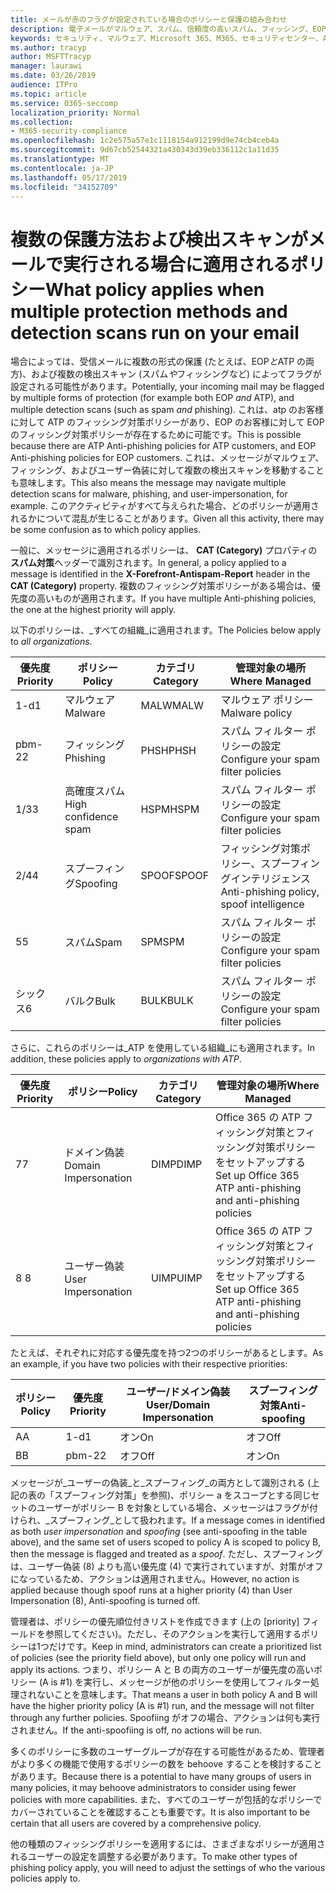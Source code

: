 ```yaml
---
title: メールが赤のフラグが設定されている場合のポリシーと保護の組み合わせ
description: 電子メールがマルウェア、スパム、信頼度の高いスパム、フィッシング、EOP によって、または ATP によってマークされたときに適用されるポリシーと実行するアクション。
keywords: セキュリティ、マルウェア、Microsoft 365、M365、セキュリティセンター、ATP、Windows Defender ATP、Office 365 ATP、Azure ATP
ms.author: tracyp
author: MSFTTracyp
manager: laurawi
ms.date: 03/26/2019
audience: ITPro
ms.topic: article
ms.service: O365-seccomp
localization_priority: Normal
ms.collection:
- M365-security-compliance
ms.openlocfilehash: 1c2e575a57e1c1118154a912199d9e74cb4ceb4a
ms.sourcegitcommit: 9d67cb52544321a430343d39eb336112c1a11d35
ms.translationtype: MT
ms.contentlocale: ja-JP
ms.lasthandoff: 05/17/2019
ms.locfileid: "34152709"
---
```

# <a name="what-policy-applies-when-multiple-protection-methods-and-detection-scans-run-on-your-email"></a><span data-ttu-id="85832-104">複数の保護方法および検出スキャンがメールで実行される場合に適用されるポリシー</span><span class="sxs-lookup"><span data-stu-id="85832-104">What policy applies when multiple protection methods and detection scans run on your email</span></span>

<span data-ttu-id="85832-105">場合によっては、受信メールに複数の形式の保護 (たとえば、EOP*と*ATP の両方)、および複数の検出スキャン (スパム*や*フィッシングなど) によってフラグが設定される可能性があります。</span><span class="sxs-lookup"><span data-stu-id="85832-105">Potentially, your incoming mail may be flagged by multiple forms of protection (for example both EOP *and* ATP), and multiple detection scans (such as spam *and* phishing).</span></span> <span data-ttu-id="85832-106">これは、atp のお客様に対して ATP のフィッシング対策ポリシーがあり、EOP のお客様に対して EOP のフィッシング対策ポリシーが存在するために可能です。</span><span class="sxs-lookup"><span data-stu-id="85832-106">This is possible because there are ATP Anti-phishing policies for ATP customers, and EOP Anti-phishing policies for EOP customers.</span></span> <span data-ttu-id="85832-107">これは、メッセージがマルウェア、フィッシング、およびユーザー偽装に対して複数の検出スキャンを移動することも意味します。</span><span class="sxs-lookup"><span data-stu-id="85832-107">This also means the message may navigate multiple detection scans for malware, phishing, and user-impersonation, for example.</span></span> <span data-ttu-id="85832-108">このアクティビティがすべて与えられた場合、どのポリシーが適用されるかについて混乱が生じることがあります。</span><span class="sxs-lookup"><span data-stu-id="85832-108">Given all this activity, there may be some confusion as to which policy applies.</span></span>

<span data-ttu-id="85832-109">一般に、メッセージに適用されるポリシーは、 **CAT (Category)** プロパティの**スパム対策**ヘッダーで識別されます。</span><span class="sxs-lookup"><span data-stu-id="85832-109">In general, a policy applied to a message is identified in the **X-Forefront-Antispam-Report** header in the **CAT (Category)** property.</span></span> <span data-ttu-id="85832-110">複数のフィッシング対策ポリシーがある場合は、優先度の高いものが適用されます。</span><span class="sxs-lookup"><span data-stu-id="85832-110">If you have multiple Anti-phishing policies, the one at the highest priority will apply.</span></span>

<span data-ttu-id="85832-111">以下のポリシーは、_すべての組織_に適用されます。</span><span class="sxs-lookup"><span data-stu-id="85832-111">The Policies below apply to _all organizations_.</span></span>

|<span data-ttu-id="85832-112">優先度</span><span class="sxs-lookup"><span data-stu-id="85832-112">Priority</span></span> |<span data-ttu-id="85832-113">ポリシー</span><span class="sxs-lookup"><span data-stu-id="85832-113">Policy</span></span>  |<span data-ttu-id="85832-114">カテゴリ</span><span class="sxs-lookup"><span data-stu-id="85832-114">Category</span></span>  |<span data-ttu-id="85832-115">管理対象の場所</span><span class="sxs-lookup"><span data-stu-id="85832-115">Where Managed</span></span> |
|---------|---------|---------|---------|
|<span data-ttu-id="85832-116">1-d</span><span class="sxs-lookup"><span data-stu-id="85832-116">1</span></span>     | <span data-ttu-id="85832-117">マルウェア</span><span class="sxs-lookup"><span data-stu-id="85832-117">Malware</span></span>      | <span data-ttu-id="85832-118">MALW</span><span class="sxs-lookup"><span data-stu-id="85832-118">MALW</span></span>      | <span data-ttu-id="85832-119">マルウェア ポリシー</span><span class="sxs-lookup"><span data-stu-id="85832-119">Malware policy</span></span>   |
|<span data-ttu-id="85832-120">pbm-2</span><span class="sxs-lookup"><span data-stu-id="85832-120">2</span></span>     | <span data-ttu-id="85832-121">フィッシング</span><span class="sxs-lookup"><span data-stu-id="85832-121">Phishing</span></span>     | <span data-ttu-id="85832-122">PHSH</span><span class="sxs-lookup"><span data-stu-id="85832-122">PHSH</span></span>     | <span data-ttu-id="85832-123">スパム フィルター ポリシーの設定</span><span class="sxs-lookup"><span data-stu-id="85832-123">Configure your spam filter policies</span></span>     |
|<span data-ttu-id="85832-124">1/3</span><span class="sxs-lookup"><span data-stu-id="85832-124">3</span></span>     | <span data-ttu-id="85832-125">高確度スパム</span><span class="sxs-lookup"><span data-stu-id="85832-125">High confidence spam</span></span>      | <span data-ttu-id="85832-126">HSPM</span><span class="sxs-lookup"><span data-stu-id="85832-126">HSPM</span></span>        | <span data-ttu-id="85832-127">スパム フィルター ポリシーの設定</span><span class="sxs-lookup"><span data-stu-id="85832-127">Configure your spam filter policies</span></span>        |
|<span data-ttu-id="85832-128">2/4</span><span class="sxs-lookup"><span data-stu-id="85832-128">4</span></span>     | <span data-ttu-id="85832-129">スプーフィング</span><span class="sxs-lookup"><span data-stu-id="85832-129">Spoofing</span></span>        | <span data-ttu-id="85832-130">SPOOF</span><span class="sxs-lookup"><span data-stu-id="85832-130">SPOOF</span></span>        | <span data-ttu-id="85832-131">フィッシング対策ポリシー、スプーフィングインテリジェンス</span><span class="sxs-lookup"><span data-stu-id="85832-131">Anti-phishing policy, spoof intelligence</span></span>        |
|<span data-ttu-id="85832-132">5</span><span class="sxs-lookup"><span data-stu-id="85832-132">5</span></span>     | <span data-ttu-id="85832-133">スパム</span><span class="sxs-lookup"><span data-stu-id="85832-133">Spam</span></span>         | <span data-ttu-id="85832-134">SPM</span><span class="sxs-lookup"><span data-stu-id="85832-134">SPM</span></span>         | <span data-ttu-id="85832-135">スパム フィルター ポリシーの設定</span><span class="sxs-lookup"><span data-stu-id="85832-135">Configure your spam filter policies</span></span>         |
|<span data-ttu-id="85832-136">シックス</span><span class="sxs-lookup"><span data-stu-id="85832-136">6</span></span>     | <span data-ttu-id="85832-137">バルク</span><span class="sxs-lookup"><span data-stu-id="85832-137">Bulk</span></span>         | <span data-ttu-id="85832-138">BULK</span><span class="sxs-lookup"><span data-stu-id="85832-138">BULK</span></span>        | <span data-ttu-id="85832-139">スパム フィルター ポリシーの設定</span><span class="sxs-lookup"><span data-stu-id="85832-139">Configure your spam filter policies</span></span>         |

<span data-ttu-id="85832-140">さらに、これらのポリシーは_ATP を使用している組織_にも適用されます。</span><span class="sxs-lookup"><span data-stu-id="85832-140">In addition, these policies apply to _organizations with ATP_.</span></span>

|<span data-ttu-id="85832-141">優先度</span><span class="sxs-lookup"><span data-stu-id="85832-141">Priority</span></span> |<span data-ttu-id="85832-142">ポリシー</span><span class="sxs-lookup"><span data-stu-id="85832-142">Policy</span></span>  |<span data-ttu-id="85832-143">カテゴリ</span><span class="sxs-lookup"><span data-stu-id="85832-143">Category</span></span>  |<span data-ttu-id="85832-144">管理対象の場所</span><span class="sxs-lookup"><span data-stu-id="85832-144">Where Managed</span></span> |
|---------|---------|---------|---------|
|<span data-ttu-id="85832-145">7</span><span class="sxs-lookup"><span data-stu-id="85832-145">7</span></span>     | <span data-ttu-id="85832-146">ドメイン偽装</span><span class="sxs-lookup"><span data-stu-id="85832-146">Domain Impersonation</span></span>         | <span data-ttu-id="85832-147">DIMP</span><span class="sxs-lookup"><span data-stu-id="85832-147">DIMP</span></span>         | <span data-ttu-id="85832-148">Office 365 の ATP フィッシング対策とフィッシング対策ポリシーをセットアップする</span><span class="sxs-lookup"><span data-stu-id="85832-148">Set up Office 365 ATP anti-phishing and anti-phishing policies</span></span>        |
|<span data-ttu-id="85832-149">8 </span><span class="sxs-lookup"><span data-stu-id="85832-149">8</span></span>     | <span data-ttu-id="85832-150">ユーザー偽装</span><span class="sxs-lookup"><span data-stu-id="85832-150">User Impersonation</span></span>        | <span data-ttu-id="85832-151">UIMP</span><span class="sxs-lookup"><span data-stu-id="85832-151">UIMP</span></span>         | <span data-ttu-id="85832-152">Office 365 の ATP フィッシング対策とフィッシング対策ポリシーをセットアップする</span><span class="sxs-lookup"><span data-stu-id="85832-152">Set up Office 365 ATP anti-phishing and anti-phishing policies</span></span>         |

<span data-ttu-id="85832-153">たとえば、それぞれに対応する優先度を持つ2つのポリシーがあるとします。</span><span class="sxs-lookup"><span data-stu-id="85832-153">As an example, if you have two policies with their respective priorities:</span></span>

|<span data-ttu-id="85832-154">ポリシー</span><span class="sxs-lookup"><span data-stu-id="85832-154">Policy</span></span>  |<span data-ttu-id="85832-155">優先度</span><span class="sxs-lookup"><span data-stu-id="85832-155">Priority</span></span>  |<span data-ttu-id="85832-156">ユーザー/ドメイン偽装</span><span class="sxs-lookup"><span data-stu-id="85832-156">User/Domain Impersonation</span></span>  |<span data-ttu-id="85832-157">スプーフィング対策</span><span class="sxs-lookup"><span data-stu-id="85832-157">Anti-spoofing</span></span>  |
|---------|---------|---------|---------|
|<span data-ttu-id="85832-158">A</span><span class="sxs-lookup"><span data-stu-id="85832-158">A</span></span>     | <span data-ttu-id="85832-159">1-d</span><span class="sxs-lookup"><span data-stu-id="85832-159">1</span></span>        | <span data-ttu-id="85832-160">オン</span><span class="sxs-lookup"><span data-stu-id="85832-160">On</span></span>        |<span data-ttu-id="85832-161">オフ</span><span class="sxs-lookup"><span data-stu-id="85832-161">Off</span></span>         |
|<span data-ttu-id="85832-162">B</span><span class="sxs-lookup"><span data-stu-id="85832-162">B</span></span>     | <span data-ttu-id="85832-163">pbm-2</span><span class="sxs-lookup"><span data-stu-id="85832-163">2</span></span>        | <span data-ttu-id="85832-164">オフ</span><span class="sxs-lookup"><span data-stu-id="85832-164">Off</span></span>        | <span data-ttu-id="85832-165">オン</span><span class="sxs-lookup"><span data-stu-id="85832-165">On</span></span>        |

<span data-ttu-id="85832-166">メッセージが_ユーザーの偽装_と_スプーフィング_の両方として識別される (上記の表の「スプーフィング対策」を参照)、ポリシー a をスコープとする同じセットのユーザーがポリシー B を対象としている場合、メッセージはフラグが付けられ、_スプーフィング_として扱われます。</span><span class="sxs-lookup"><span data-stu-id="85832-166">If a message comes in identified as both _user impersonation_ and _spoofing_ (see anti-spoofing in the table above), and the same set of users scoped to policy A is scoped to policy B, then the message is flagged and treated as a _spoof_.</span></span> <span data-ttu-id="85832-167">ただし、スプーフィングは、ユーザー偽装 (8) よりも高い優先度 (4) で実行されていますが、対策がオフになっているため、アクションは適用されません。</span><span class="sxs-lookup"><span data-stu-id="85832-167">However, no action is applied because though spoof runs at a higher priority (4) than User Impersonation (8), Anti-spoofing is turned off.</span></span>

<span data-ttu-id="85832-168">管理者は、ポリシーの優先順位付きリストを作成できます (上の [priority] フィールドを参照してください)。ただし、そのアクションを実行して適用するポリシーは1つだけです。</span><span class="sxs-lookup"><span data-stu-id="85832-168">Keep in mind, administrators can create a prioritized list of policies (see the priority field above), but only one policy will run and apply its actions.</span></span> <span data-ttu-id="85832-169">つまり、ポリシー A と B の両方のユーザーが優先度の高いポリシー (A is #1) を実行し、メッセージが他のポリシーを使用してフィルター処理されないことを意味します。</span><span class="sxs-lookup"><span data-stu-id="85832-169">That means a user in both policy A and B will have the higher priority policy (A is #1) run, and the message will not filter through any further policies.</span></span> <span data-ttu-id="85832-170">Spoofiing がオフの場合、アクションは何も実行されません。</span><span class="sxs-lookup"><span data-stu-id="85832-170">If the anti-spoofiing is off, no actions will be run.</span></span>

<span data-ttu-id="85832-171">多くのポリシーに多数のユーザーグループが存在する可能性があるため、管理者がより多くの機能で使用するポリシーの数を behoove することを検討することがあります。</span><span class="sxs-lookup"><span data-stu-id="85832-171">Because there is a potential to have many groups of users in many policies, it may behoove administrators to consider using fewer policies with more capabilities.</span></span> <span data-ttu-id="85832-172">また、すべてのユーザーが包括的なポリシーでカバーされていることを確認することも重要です。</span><span class="sxs-lookup"><span data-stu-id="85832-172">It is also important to be certain that all users are covered by a comprehensive policy.</span></span>

<span data-ttu-id="85832-173">他の種類のフィッシングポリシーを適用するには、さまざまなポリシーが適用されるユーザーの設定を調整する必要があります。</span><span class="sxs-lookup"><span data-stu-id="85832-173">To make other types of phishing policy apply, you will need to adjust the settings of who the various policies apply to.</span></span>



